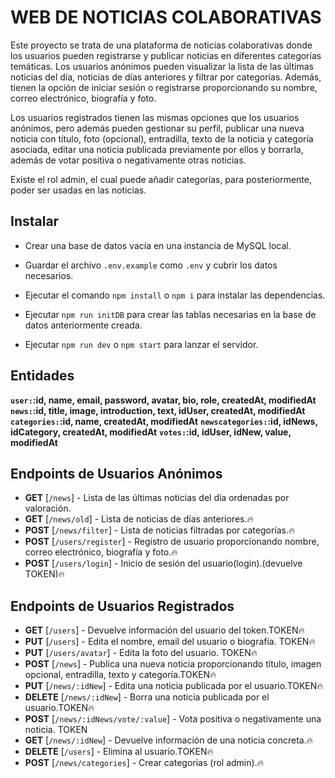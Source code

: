# WEB DE NOTICIAS COLABORATIVAS

Este proyecto se trata de una plataforma de noticias colaborativas donde los usuarios pueden registrarse y publicar noticias en diferentes categorías temáticas. Los usuarios anónimos pueden visualizar la lista de las últimas noticias del día, noticias de días anteriores y filtrar por categorías. Además, tienen la opción de iniciar sesión o registrarse proporcionando su nombre, correo electrónico, biografía y foto.

Los usuarios registrados tienen las mismas opciones que los usuarios anónimos, pero además pueden gestionar su perfil, publicar una nueva noticia con título, foto (opcional), entradilla, texto de la noticia y categoría asociada, editar una noticia publicada previamente por ellos y borrarla, además de votar positiva o negativamente otras noticias.

Existe el rol admin, el cual puede añadir categorías, para posteriormente, poder ser usadas en las noticias.

## Instalar

- Crear una base de datos vacía en una instancia de MySQL local.

- Guardar el archivo `.env.example` como `.env` y cubrir los datos necesarios.

- Ejecutar el comando `npm install` o `npm i` para instalar las dependencias.

- Ejecutar `npm run initDB` para crear las tablas necesarias en la base de datos anteriormente creada.

- Ejecutar `npm run dev` o `npm start` para lanzar el servidor.

## Entidades

**`user:`:id, name, email, password, avatar, bio, role, createdAt, modifiedAt**
**`news:`:id, title, image, introduction, text, idUser, createdAt, modifiedAt**
**`categories:`:id, name, createdAt, modifiedAt**
**`newscategories:`:id, idNews, idCategory, createdAt, modifiedAt**
**`votes:`:id, idUser, idNew, value, modifiedAt**

## Endpoints de Usuarios Anónimos

- **GET** [`/news`] - Lista de las últimas noticias del día ordenadas por valoración.
- **GET** [`/news/old`] - Lista de noticias de días anteriores.🔥
- **POST** [`/news/filter`] - Lista de noticias filtradas por categorías.🔥
- **POST** [`/users/register`] - Registro de usuario proporcionando nombre, correo electrónico, biografía y foto.🔥
- **POST** [`/users/login`] - Inicio de sesión del usuario(login).(devuelve TOKEN)🔥

## Endpoints de Usuarios Registrados

- **GET** [`/users`] - Devuelve información del usuario del token.TOKEN🔥
- **PUT** [`/users`] - Edita el nombre, email del usuario o biografía. TOKEN🔥
- **PUT** [`/users/avatar`] - Edita la foto del usuario. TOKEN🔥
- **POST** [`/news`] - Publica una nueva noticia proporcionando título, imagen opcional, entradilla, texto y categoría.TOKEN🔥
- **PUT** [`/news/:idNew`] - Edita una noticia publicada por el usuario.TOKEN🔥
- **DELETE** [`/news/:idNew`] - Borra una noticia publicada por el usuario.TOKEN🔥
- **POST** [`/news/:idNews/vote/:value`] - Vota positiva o negativamente una noticia. TOKEN
- **GET** [`/news/:idNew`] - Devuelve información de una noticia concreta.🔥
- **DELETE** [`/users`] - Elimina al usuario.TOKEN🔥
- **POST** [`/news/categories`] - Crear categorias (rol admin).🔥
